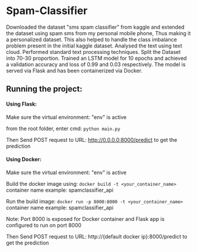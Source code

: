 # Spam-Classifier

Downloaded the dataset "sms spam classifier" from kaggle and extended the dataset using spam sms from my personal mobile phone, Thus making it a personalized dataset. This also helped to handle the class imbalance problem present in the initial kaggle dataset. Analysed the text using text cloud. Performed standard text processing techniques. Split the Dataset into 70-30 proportion. Trained an LSTM model for 10 epochs and achieved a validation accuracy and loss of 0.99 and 0.03 respectively. The model is served via Flask and has been containerized via Docker.

## Running the project:

#### Using Flask:

Make sure the virtual environment: "env" is active

from the root folder, enter cmd:
    `python main.py`

Then Send POST request to URL: http://0.0.0.0:8000/predict to get the prediction


#### Using Docker:

Make sure the virtual environment: "env" is active

Build the docker image using:
    `docker build -t <your_container_name>` container name example: spamclassifier_api

Run the build image:
    `docker run -p 8000:8000 -t <your_container_name>` container name example: spamclassifier_api

Note: Port 8000 is exposed for Docker container and Flask app is configured to run on port 8000

Then Send POST request to URL: http://{default docker ip}:8000/predict to get the prediction

